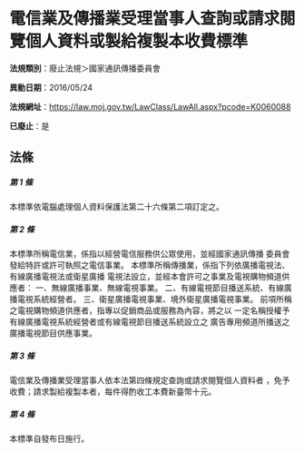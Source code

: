 # 電信業及傳播業受理當事人查詢或請求閱覽個人資料或製給複製本收費標準

**法規類別**：廢止法規＞國家通訊傳播委員會

**異動日期**：2016/05/24  

**法規網址**：https://law.moj.gov.tw/LawClass/LawAll.aspx?pcode=K0060088

**已廢止**：是



## 法條
##### 第 1 條
本標準依電腦處理個人資料保護法第二十六條第二項訂定之。

##### 第 2 條
本標準所稱電信業，係指以經營電信服務供公眾使用，並經國家通訊傳播
委員會發給特許或許可執照之電信事業。
本標準所稱傳播業，係指下列依廣播電視法、有線廣播電視法或衛星廣播
電視法設立，並經本會許可之事業及電視購物頻道供應者：
一、無線廣播事業、無線電視事業。
二、有線電視節目播送系統、有線廣播電視系統經營者。
三、衛星廣播電視事業、境外衛星廣播電視事業。
前項所稱之電視購物頻道供應者，指專以促銷商品或服務為內容，將之以
一定名稱授權予有線廣播電視系統經營者或有線電視節目播送系統設立之
廣告專用頻道所播送之廣播電視節目供應事業。

##### 第 3 條
電信業及傳播業受理當事人依本法第四條規定查詢或請求閱覽個人資料者
，免予收費；請求製給複製本者，每件得酌收工本費新臺幣十元。

##### 第 4 條
本標準自發布日施行。


